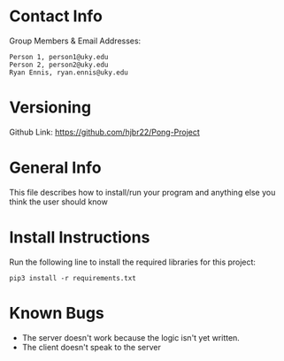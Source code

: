 Contact Info
============

Group Members & Email Addresses:

    Person 1, person1@uky.edu
    Person 2, person2@uky.edu
    Ryan Ennis, ryan.ennis@uky.edu

Versioning
==========

Github Link: https://github.com/hjbr22/Pong-Project

General Info
============
This file describes how to install/run your program and anything else you think the user should know

Install Instructions
====================

Run the following line to install the required libraries for this project:

`pip3 install -r requirements.txt`

Known Bugs
==========
- The server doesn't work because the logic isn't yet written.
- The client doesn't speak to the server
